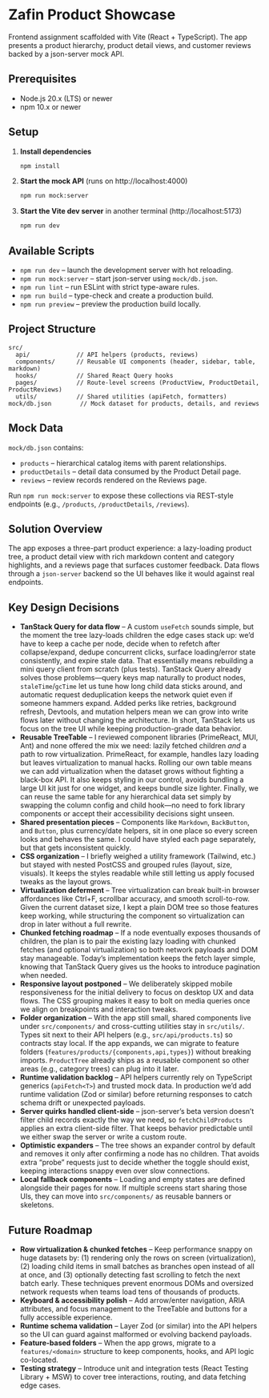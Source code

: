 # Zafin Product Showcase

Frontend assignment scaffolded with Vite (React + TypeScript). The app presents a product hierarchy, product detail views, and customer reviews backed by a json-server mock API.

## Prerequisites

- Node.js 20.x (LTS) or newer
- npm 10.x or newer

## Setup

1. **Install dependencies**
   ```bash
   npm install
   ```
2. **Start the mock API** (runs on http://localhost:4000)
   ```bash
   npm run mock:server
   ```
3. **Start the Vite dev server** in another terminal (http://localhost:5173)
   ```bash
   npm run dev
   ```

## Available Scripts

- `npm run dev` – launch the development server with hot reloading.
- `npm run mock:server` – start json-server using `mock/db.json`.
- `npm run lint` – run ESLint with strict type-aware rules.
- `npm run build` – type-check and create a production build.
- `npm run preview` – preview the production build locally.

## Project Structure

```
src/
  api/             // API helpers (products, reviews)
  components/      // Reusable UI components (header, sidebar, table, markdown)
  hooks/           // Shared React Query hooks
  pages/           // Route-level screens (ProductView, ProductDetail, ProductReviews)
  utils/           // Shared utilities (apiFetch, formatters)
mock/db.json        // Mock dataset for products, details, and reviews
```

## Mock Data

`mock/db.json` contains:
- `products` – hierarchical catalog items with parent relationships.
- `productDetails` – detail data consumed by the Product Detail page.
- `reviews` – review records rendered on the Reviews page.

Run `npm run mock:server` to expose these collections via REST-style endpoints (e.g., `/products`, `/productDetails`, `/reviews`).


## Solution Overview

The app exposes a three-part product experience: a lazy-loading product tree, a product detail view with rich markdown content and category highlights, and a reviews page that surfaces customer feedback. Data flows through a `json-server` backend so the UI behaves like it would against real endpoints.


## Key Design Decisions

- **TanStack Query for data flow** – A custom `useFetch` sounds simple, but the moment the tree lazy-loads children the edge cases stack up: we’d have to keep a cache per node, decide when to refetch after collapse/expand, dedupe concurrent clicks, surface loading/error state consistently, and expire stale data. That essentially means rebuilding a mini query client from scratch (plus tests). TanStack Query already solves those problems—query keys map naturally to product nodes, `staleTime`/`gcTime` let us tune how long child data sticks around, and automatic request deduplication keeps the network quiet even if someone hammers expand. Added perks like retries, background refresh, Devtools, and mutation helpers mean we can grow into write flows later without changing the architecture. In short, TanStack lets us focus on the tree UI while keeping production-grade data behavior.
- **Reusable TreeTable** – I reviewed component libraries (PrimeReact, MUI, Ant) and none offered the mix we need: lazily fetched children *and* a path to row virtualization. PrimeReact, for example, handles lazy loading but leaves virtualization to manual hacks. Rolling our own table means we can add virtualization when the dataset grows without fighting a black-box API. It also keeps styling in our control, avoids bundling a large UI kit just for one widget, and keeps bundle size lighter. Finally, we can reuse the same table for any hierarchical data set simply by swapping the column config and child hook—no need to fork library components or accept their accessibility decisions sight unseen.
- **Shared presentation pieces** – Components like `Markdown`, `BackButton`, and `Button`, plus currency/date helpers, sit in one place so every screen looks and behaves the same. I could have styled each page separately, but that gets inconsistent quickly.
- **CSS organization** – I briefly weighed a utility framework (Tailwind, etc.) but stayed with nested PostCSS and grouped rules (layout, size, visuals). It keeps the styles readable while still letting us apply focused tweaks as the layout grows.
- **Virtualization deferment** – Tree virtualization can break built-in browser affordances like Ctrl+F, scrollbar accuracy, and smooth scroll-to-row. Given the current dataset size, I kept a plain DOM tree so those features keep working, while structuring the component so virtualization can drop in later without a full rewrite.
- **Chunked fetching roadmap** – If a node eventually exposes thousands of children, the plan is to pair the existing lazy loading with chunked fetches (and optional virtualization) so both network payloads and DOM stay manageable. Today’s implementation keeps the fetch layer simple, knowing that TanStack Query gives us the hooks to introduce pagination when needed.
- **Responsive layout postponed** – We deliberately skipped mobile responsiveness for the initial delivery to focus on desktop UX and data flows. The CSS grouping makes it easy to bolt on media queries once we align on breakpoints and interaction tweaks.
- **Folder organization** – With the app still small, shared components live under `src/components/` and cross-cutting utilities stay in `src/utils/`. Types sit next to their API helpers (e.g., `src/api/products.ts`) so contracts stay local. If the app expands, we can migrate to feature folders (`features/products/{components,api,types}`) without breaking imports. `ProductTree` already ships as a reusable component so other areas (e.g., category trees) can plug into it later.
- **Runtime validation backlog** – API helpers currently rely on TypeScript generics (`apiFetch<T>`) and trusted mock data. In production we’d add runtime validation (Zod or similar) before returning responses to catch schema drift or unexpected payloads.
- **Server quirks handled client-side** – json-server’s beta version doesn’t filter child records exactly the way we need, so `fetchChildProducts` applies an extra client-side filter. That keeps behavior predictable until we either swap the server or write a custom route.
- **Optimistic expanders** – The tree shows an expander control by default and removes it only after confirming a node has no children. That avoids extra “probe” requests just to decide whether the toggle should exist, keeping interactions snappy even over slow connections.
- **Local fallback components** – Loading and empty states are defined alongside their pages for now. If multiple screens start sharing those UIs, they can move into `src/components/` as reusable banners or skeletons.


## Future Roadmap

- **Row virtualization & chunked fetches** – Keep performance snappy on huge datasets by: (1) rendering only the rows on screen (virtualization), (2) loading child items in small batches as branches open instead of all at once, and (3) optionally detecting fast scrolling to fetch the next batch early. These techniques prevent enormous DOMs and oversized network requests when teams load tens of thousands of products.
- **Keyboard & accessibility polish** – Add arrow/enter navigation, ARIA attributes, and focus management to the TreeTable and buttons for a fully accessible experience.
- **Runtime schema validation** – Layer Zod (or similar) into the API helpers so the UI can guard against malformed or evolving backend payloads.
- **Feature-based folders** – When the app grows, migrate to a `features/<domain>` structure to keep components, hooks, and API logic co-located.
- **Testing strategy** – Introduce unit and integration tests (React Testing Library + MSW) to cover tree interactions, routing, and data fetching edge cases.

